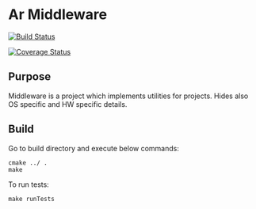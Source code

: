 # Ar Middleware

[![Build Status](https://travis-ci.org/arexms/ArMiddleware.svg?branch=master)](https://travis-ci.org/arexms/ArMiddleware)

[![Coverage Status](https://coveralls.io/repos/github/arexms/ArMiddleware/badge.svg?branch=master)](https://coveralls.io/github/arexms/ArMiddleware?branch=master)

## Purpose
Middleware is a project which implements utilities for projects. Hides also OS specific and HW specific details.

## Build
Go to build directory and execute below commands:

    cmake ../ .
    make
    
To run tests:

    make runTests
